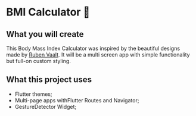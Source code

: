 # BMI Calculator 💪



## What you will create

This Body Mass Index Calculator was inspired by the beautiful designs made by [Ruben Vaalt](https://dribbble.com/shots/4585382-Simple-BMI-Calculator). 
It will be a multi screen app with simple functionality but full-on custom styling. 

## What this project uses

- Flutter themes;
- Multi-page apps withFlutter Routes and Navigator;
- GestureDetector Widget;